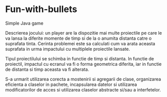 # Fun-with-bullets
Simple Java game

Descrierea jocului: un player are la dispozitie mai multe proiectile pe care le va lansa la diferite momente de
timp si de la o anumita distanta catre o suprafata tinta. Cerinta problemei este sa calculati cum va
arata aceasta suprafata in urma impactului cu multiplele proiectile lansate.

Tipul proiectilului se schimba in functie de timp si distanta.
In functie de proiectil, impactul cu ecranul va fi o forma geometrica diferita, iar in functie de distanta si timp
aceasta va fi alterata.

S-a urmarit utilizarea corecta a mostenirii si agregarii de clase, organizarea eficienta a claselor in pachete, 
incapsularea datelor si utilizarea modificatorilor de acces si utilizarea claselor abstracte si/sau a interfetelor.
